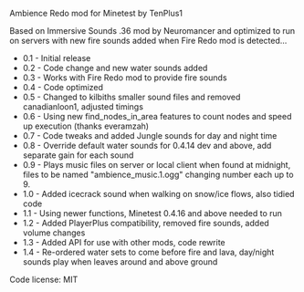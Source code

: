 Ambience Redo mod for Minetest
 by TenPlus1

Based on Immersive Sounds .36 mod by Neuromancer and optimized to run on servers with new fire sounds added when Fire Redo mod is detected...

- 0.1 - Initial release
- 0.2 - Code change and new water sounds added
- 0.3 - Works with Fire Redo mod to provide fire sounds
- 0.4 - Code optimized
- 0.5 - Changed to kilbiths smaller sound files and removed canadianloon1, adjusted timings
- 0.6 - Using new find_nodes_in_area features to count nodes and speed up execution (thanks everamzah)
- 0.7 - Code tweaks and added Jungle sounds for day and night time
- 0.8 - Override default water sounds for 0.4.14 dev and above, add separate gain for each sound
- 0.9 - Plays music files on server or local client when found at midnight, files to be named "ambience_music.1.ogg" changing number each up to 9.
- 1.0 - Added icecrack sound when walking on snow/ice flows, also tidied code
- 1.1 - Using newer functions, Minetest 0.4.16 and above needed to run
- 1.2 - Added PlayerPlus compatibility, removed fire sounds, added volume changes
- 1.3 - Added API for use with other mods, code rewrite
- 1.4 - Re-ordered water sets to come before fire and lava, day/night sounds play when leaves around and above ground

Code license: MIT
